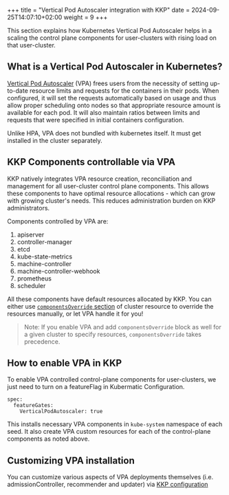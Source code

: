 +++
title = "Vertical Pod Autoscaler integration with KKP"
date = 2024-09-25T14:07:10+02:00
weight = 9
+++

This section explains how Kubernetes Vertical Pod Autoscaler helps in a scaling the control plane components for user-clusters with rising load on that user-cluster.

## What is a Vertical Pod Autoscaler in Kubernetes?
[Vertical Pod Autoscaler](https://github.com/kubernetes/autoscaler/tree/master/vertical-pod-autoscaler) (VPA) frees users from the necessity of setting up-to-date resource limits and requests for the containers in their pods. When configured, it will set the requests automatically based on usage and thus allow proper scheduling onto nodes so that appropriate resource amount is available for each pod. It will also maintain ratios between limits and requests that were specified in initial containers configuration.

Unlike HPA, VPA does not bundled with kubernetes itself. It must get installed in the cluster separately.

## KKP Components controllable via VPA
KKP natively integrates VPA resource creation, reconciliation and management for all user-cluster control plane components. This allows these components to have optimal resource allocations - which can grow with growing cluster's needs. This reduces administration burden on KKP administrators.

Components controlled by VPA are:
1. apiserver
1. controller-manager
1. etcd
1. kube-state-metrics
1. machine-controller
1. machine-controller-webhook
1. prometheus
1. scheduler

All these components have default resources allocated by KKP. You can either use [`componentsOverride` section](../../../tutorials-howtos/operation/control-plane/scaling-the-control-plane/#setting-custom-overrides) of cluster resource to override the resources manually, or let VPA handle it for you!

> Note: If you enable VPA and add `componentsOverride` block as well for a given cluster to specify resources, `componentsOverride` takes precedence.

## How to enable VPA in KKP
To enable VPA controlled control-plane components for user-clusters, we just need to turn on a featureFlag in Kubermatic Configuration.
```
spec:
  featureGates:
    VerticalPodAutoscaler: true
```
This installs necessary VPA components in `kube-system` namespace of each seed. It also create VPA custom resources for each of the control-plane components as noted above.

## Customizing VPA installation
You can customize various aspects of VPA deployments themselves (i.e. admissionController, recommender and updater) via [KKP configuration](../../../tutorials-howtos/kkp-configuration/)
